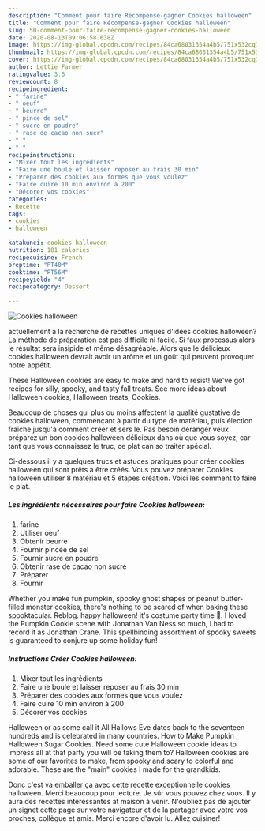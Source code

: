 ```yaml
---
description: "Comment pour faire Récompense-gagner Cookies halloween"
title: "Comment pour faire Récompense-gagner Cookies halloween"
slug: 50-comment-pour-faire-recompense-gagner-cookies-halloween
date: 2020-08-13T09:06:58.638Z
image: https://img-global.cpcdn.com/recipes/84ca68031354a4b5/751x532cq70/cookies-halloween-photo-principale-de-la-recette.jpg
thumbnail: https://img-global.cpcdn.com/recipes/84ca68031354a4b5/751x532cq70/cookies-halloween-photo-principale-de-la-recette.jpg
cover: https://img-global.cpcdn.com/recipes/84ca68031354a4b5/751x532cq70/cookies-halloween-photo-principale-de-la-recette.jpg
author: Lettie Farmer
ratingvalue: 3.6
reviewcount: 8
recipeingredient:
- " farine"
- " oeuf"
- " beurre"
- " pince de sel"
- " sucre en poudre"
- " rase de cacao non sucr"
- " "
- " "
recipeinstructions:
- "Mixer tout les ingrédients"
- "Faire une boule et laisser reposer au frais 30 min"
- "Préparer des cookies aux formes que vous voulez"
- "Faire cuire 10 min environ à 200"
- "Décorer vos cookies"
categories:
- Recette
tags:
- cookies
- halloween

katakunci: cookies halloween 
nutrition: 181 calories
recipecuisine: French
preptime: "PT40M"
cooktime: "PT56M"
recipeyield: "4"
recipecategory: Dessert

---
```



![Cookies halloween](https://img-global.cpcdn.com/recipes/84ca68031354a4b5/751x532cq70/cookies-halloween-photo-principale-de-la-recette.jpg)

actuellement à la recherche de recettes uniques d'idées cookies halloween? La méthode de préparation est pas difficile ni facile. Si faux processus alors le résultat sera insipide et même désagréable. Alors que le délicieux cookies halloween devrait avoir un arôme et un goût qui peuvent provoquer notre appétit.

These Halloween cookies are easy to make and hard to resist! We&#39;ve got recipes for silly, spooky, and tasty fall treats. See more ideas about Halloween cookies, Halloween treats, Cookies.

Beaucoup de choses qui plus ou moins affectent la qualité gustative de cookies halloween, commençant à partir du type de matériau, puis élection fraîche jusqu'à comment créer et sers le. Pas besoin déranger veux préparez un bon cookies halloween délicieux dans où que vous soyez, car tant que vous connaissez le truc, ce plat can so traiter spécial.


Ci-dessous il y a quelques trucs et astuces pratiques pour créer cookies halloween qui sont prêts à être créés. Vous pouvez préparer Cookies halloween utiliser 8 matériau et 5 étapes création. Voici les comment to faire le plat.

<!--inarticleads1-->

##### Les ingrédients nécessaires pour faire Cookies halloween:

1.   farine
1. Utiliser  oeuf
1. Obtenir  beurre
1. Fournir  pincée de sel
1. Fournir  sucre en poudre
1. Obtenir  rase de cacao non sucré
1. Préparer  
1. Fournir  


Whether you make fun pumpkin, spooky ghost shapes or peanut butter-filled monster cookies, there&#39;s nothing to be scared of when baking these spooktacular. Reblog. happy halloween! it&#39;s costume party time 🎃. I loved the Pumpkin Cookie scene with Jonathan Van Ness so much, I had to record it as Jonathan Crane. This spellbinding assortment of spooky sweets is guaranteed to conjure up some holiday fun! 

<!--inarticleads2-->

##### Instructions Créer Cookies halloween:

1. Mixer tout les ingrédients
1. Faire une boule et laisser reposer au frais 30 min
1. Préparer des cookies aux formes que vous voulez
1. Faire cuire 10 min environ à 200
1. Décorer vos cookies


Halloween or as some call it All Hallows Eve dates back to the seventeen hundreds and is celebrated in many countries. How to Make Pumpkin Halloween Sugar Cookies. Need some cute Halloween cookie ideas to impress all at that party you will be taking them to? Halloween cookies are some of our favorites to make, from spooky and scary to colorful and adorable. These are the &#34;main&#34; cookies I made for the grandkids. 


Donc c'est va emballer ça avec cette recette exceptionnelle cookies halloween. Merci beaucoup pour lecture. Je sûr vous pouvez chez vous. Il y aura des recettes  intéressantes at maison à venir. N'oubliez pas de ajouter un signet cette page sur votre navigateur et de la partager avec votre vos proches, collègue et amis. Merci encore d'avoir lu. Allez cuisiner!

